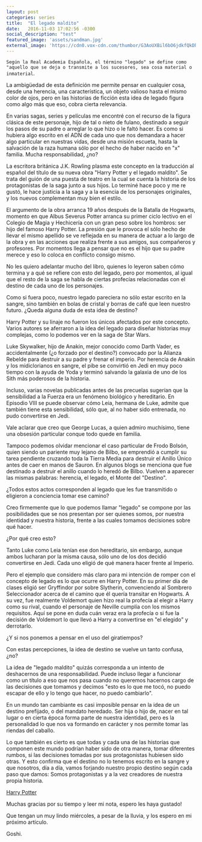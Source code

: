 ```yaml
---
layout: post
categories: series
title:  "El legado maldito"
date:   2016-11-03 17:02:56 -0300
social_description: "test"
featured_image: 'assets/sandman.jpg'
external_image: 'https://cdn0.vox-cdn.com/thumbor/G3AoUXBil6bO6jdkfQkDhWCdM18=/0x273:1200x1073/720x480/filters:focal(0x273:1200x1073):format(webp)/cdn3.vox-cdn.com/uploads/chorus_image/image/50306837/link_Qgpq3BbmMdohmEGjkKxLeSwJaJFtZGnM_own.0.0.jpg'
---
```

``Según la Real Academia Española, el término "legado" se define como "aquello que se deja o transmite a los sucesores, sea cosa material o inmaterial``.  


La ambigüedad de esta definición me permite pensar en cualquier cosa, desde una herencia, una característica, un objeto valioso hasta el mismo color de ojos, pero en las historias de ficción esta idea de legado figura como algo más que eso, cobra cierta relevancia.

En varias sagas, series y películas me encontré con el recurso de la figura clásica de este personaje, hijo de tal o nieto de fulano, destinado a seguir los pasos de su padre o arreglar lo que hizo o le faltó hacer. Es como si hubiera algo escrito en el ADN de cada uno que nos demandara a hacer algo particular en nuestras vidas, desde una misión escueta, hasta la salvación de la raza humana sólo por el hecho de haber nacido en "x" familia. Mucha responsabilidad, ¿no?

La escritora británica J.K. Rowling plasma este concepto en la traducción al español del título de su nueva obra "Harry Potter y el legado maldito". Se trata del guión de una puesta de teatro en la cual se cuenta la historia de los protagonistas de la saga junto a sus hijos. Lo terminé hace poco y me re gustó, le hace justicia a la saga y a la esencia de los personajes originales, y los nuevos complementan muy bien el estilo.

El argumento de la obra arranca 19 años después de la Batalla de Hogwarts, momento en que Albus Severus Potter arranca su primer ciclo lectivo en el Colegio de Magia y Hechicería con un gran peso sobre los hombros: ser hijo del famoso Harry Potter. La presión que le provoca el sólo hecho de llevar el mismo apellido se ve reflejada en su manera de actuar a lo largo de la obra y en las acciones que realiza frente a sus amigos, sus compañeros y profesores. Por momentos llega a pensar que no es el hijo que su padre merece y eso lo coloca en conflicto consigo mismo.

No les quiero adelantar mucho del libro, quienes lo leyeron saben cómo termina y a qué se refiere con esto del legado, pero por momentos, al igual que el resto de la saga se habla de ciertas profecías relacionadas con el destino de cada uno de los personajes.

Como si fuera poco, nuestro legado pareciera no sólo estar escrito en la sangre, sino también en bolas de cristal y borras de café que leen nuestro futuro. ¿Queda alguna duda de esta idea de destino?

Harry Potter y su linaje no fueron los únicos afectados por este concepto. Varios autores se aferraron a la idea del legado para diseñar historias muy complejas, como lo podemos ver en la saga de Star Wars.

Luke Skywalker, hijo de Anakin, mejor conocido como Darth Vader, es accidentalmente (¿o forzado por el destino?) convocado por la Alianza Rebelde para destruir a su padre y frenar el imperio. Por herencia de Anakin y los midiclorianos en sangre, el pibe se convirtió en Jedi en muy poco tiempo con la ayuda de Yoda y terminó salvando la galaxia de uno de los Sith más poderosos de la historia.

Incluso, varias novelas publicadas antes de las precuelas sugerían que la sensibilidad a la Fuerza era un fenómeno biológico y hereditario. En Episodio VIII se puede observar cómo Leia, hermana de Luke, admite que también tiene esta sensibilidad, sólo que, al no haber sido entrenada, no pudo convertirse en Jedi.

Vale aclarar que creo que George Lucas, a quien admiro muchísimo, tiene una obsesión particular conque todo quede en familia.

Tampoco podemos olvidar mencionar el caso particular de Frodo Bolsón, quien siendo un pariente muy lejano de Bilbo, se emprendió a cumplir su tarea pendiente cruzando toda la Tierra Media para destruir el Anillo Único antes de caer en manos de Sauron. En algunos blogs se menciona que fue destinado a destruir el anillo cuando lo heredó de Bilbo. Vuelven a aparecer las mismas palabras: herencia, el legado, el Monte del "Destino".

¿Todos estos actos corresponden al legado que les fue transmitido o eligieron a conciencia tomar ese camino?

Creo firmemente que lo que podemos llamar "legado" se compone por las posibilidades que se nos presentan por ser quienes somos, por nuestra identidad y nuestra historia, frente a las cuales tomamos decisiones sobre qué hacer.

¿Por qué creo esto?

Tanto Luke como Leia tenían ese don hereditario, sin embargo, aunque ambos lucharan por la misma causa, sólo uno de los dos decidió convertirse en Jedi. Cada uno eligió de qué manera hacer frente al Imperio.

Pero el ejemplo que considero más claro para mi intención de romper con el concepto de legado es lo que ocurre en Harry Potter. En su primer día de clases eligió ser Gryffindor por sobre Slytherin, convenciendo al Sombrero Seleccionador acerca de el camino que él quería transitar en Hogwarts. A su vez, fue realmente Voldemort quien hizo real la profecía al elegir a Harry como su rival, cuando el personaje de Neville cumplía con los mismos requisitos. Aquí se pone en duda cuán veraz era la profecía o si fue la decisión de Voldemort lo que llevó a Harry a convertirse en "el elegido" y derrotarlo.

¿Y si nos ponemos a pensar en el uso del giratiempos?

Con estas percepciones, la idea de destino se vuelve un tanto confusa, ¿no?

La idea de "legado maldito" quizás corresponda a un intento de deshacernos de una responsabilidad. Puede incluso llegar a funcionar como un título a eso que nos pasa cuando no queremos hacernos cargo de las decisiones que tomamos y decimos "esto es lo que me tocó, no puedo escapar de ello y lo tengo que hacer, no puedo cambiarlo".

En un mundo tan cambiante es casi imposible pensar en la idea de un destino prefijado, o del mandato heredado. Ser hija o hijo de, nacer en tal lugar o en cierta época forma parte de nuestra identidad, pero es la personalidad lo que nos va formando en carácter y nos permite tomar las riendas del caballo.

Lo que también es cierto es que todas y cada una de las historias que componen este mundo podrían haber sido de otra manera, tomar diferentes rumbos, si las decisiones tomadas por sus protagonistas hubiesen sido otras. Y esto confirma que el destino no lo tenemos escrito en la sangre y que nosotros, día a día, vamos forjando nuestro propio destino según cada paso que damos: Somos protagonistas y a la vez creadores de nuestra propia historia.


[Harry Potter](https://3.bp.blogspot.com/-IKAuZmUZnHY/WAfAEORVoAI/AAAAAAAAAY0/j8DABYGpgW4lWOtn8s721MrXtuBX9mWrQCLcB/s320/harry-potter-order-phoenix-zumruduanka-yoldasligi-film-kehanet-kure-esrar-dairesi.gif)


Muchas gracias por su tiempo y leer mi nota, espero les haya gustado!

Que tengan un muy lindo miércoles, a pesar de la lluvia, y los espero en mi próximo artículo.

Goshi.
